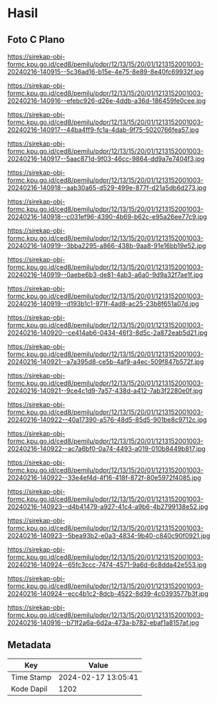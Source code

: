 # Hasil

## Foto C Plano

https://sirekap-obj-formc.kpu.go.id/ced8/pemilu/pdpr/12/13/15/20/01/1213152001003-20240216-140915--5c36ad16-b15e-4e75-8e89-8e40fc69932f.jpg

https://sirekap-obj-formc.kpu.go.id/ced8/pemilu/pdpr/12/13/15/20/01/1213152001003-20240216-140916--efebc926-d26e-4ddb-a36d-186459fe0cee.jpg

https://sirekap-obj-formc.kpu.go.id/ced8/pemilu/pdpr/12/13/15/20/01/1213152001003-20240216-140917--44ba4ff9-fc1a-4dab-9f75-5020766fea57.jpg

https://sirekap-obj-formc.kpu.go.id/ced8/pemilu/pdpr/12/13/15/20/01/1213152001003-20240216-140917--5aac871d-9f03-46cc-9864-dd9a7e7404f3.jpg

https://sirekap-obj-formc.kpu.go.id/ced8/pemilu/pdpr/12/13/15/20/01/1213152001003-20240216-140918--aab30a65-d529-499e-877f-d21a5db6d273.jpg

https://sirekap-obj-formc.kpu.go.id/ced8/pemilu/pdpr/12/13/15/20/01/1213152001003-20240216-140918--c031ef96-4390-4b69-b62c-e95a26ee77c9.jpg

https://sirekap-obj-formc.kpu.go.id/ced8/pemilu/pdpr/12/13/15/20/01/1213152001003-20240216-140919--3bba2295-a866-438b-9aa8-91e16bb19e52.jpg

https://sirekap-obj-formc.kpu.go.id/ced8/pemilu/pdpr/12/13/15/20/01/1213152001003-20240216-140919--0aebe6b3-de81-4ab3-a6a0-9d9a32f7ae1f.jpg

https://sirekap-obj-formc.kpu.go.id/ced8/pemilu/pdpr/12/13/15/20/01/1213152001003-20240216-140919--d193b1c1-971f-4ad8-ac25-23b8f651a07d.jpg

https://sirekap-obj-formc.kpu.go.id/ced8/pemilu/pdpr/12/13/15/20/01/1213152001003-20240216-140920--ce414ab6-0434-46f3-8d5c-2a872eab5d21.jpg

https://sirekap-obj-formc.kpu.go.id/ced8/pemilu/pdpr/12/13/15/20/01/1213152001003-20240216-140921--a7a395d8-ce5b-4af9-a4ec-509f847b572f.jpg

https://sirekap-obj-formc.kpu.go.id/ced8/pemilu/pdpr/12/13/15/20/01/1213152001003-20240216-140921--9ce4c1d9-7a57-438d-a412-7ab3f2280e0f.jpg

https://sirekap-obj-formc.kpu.go.id/ced8/pemilu/pdpr/12/13/15/20/01/1213152001003-20240216-140922--40a17390-a576-48d5-85d5-901be8c9712c.jpg

https://sirekap-obj-formc.kpu.go.id/ced8/pemilu/pdpr/12/13/15/20/01/1213152001003-20240216-140922--ac7a6bf0-0a74-4493-a019-010b8449b817.jpg

https://sirekap-obj-formc.kpu.go.id/ced8/pemilu/pdpr/12/13/15/20/01/1213152001003-20240216-140922--33e4ef4d-4f16-418f-872f-80e5972f4085.jpg

https://sirekap-obj-formc.kpu.go.id/ced8/pemilu/pdpr/12/13/15/20/01/1213152001003-20240216-140923--d4b41479-a927-41c4-a9b6-4b2799138e52.jpg

https://sirekap-obj-formc.kpu.go.id/ced8/pemilu/pdpr/12/13/15/20/01/1213152001003-20240216-140923--5bea93b2-e0a3-4834-9b40-c840c90f0921.jpg

https://sirekap-obj-formc.kpu.go.id/ced8/pemilu/pdpr/12/13/15/20/01/1213152001003-20240216-140924--65fc3ccc-7474-4571-9a6d-6c8dda42e553.jpg

https://sirekap-obj-formc.kpu.go.id/ced8/pemilu/pdpr/12/13/15/20/01/1213152001003-20240216-140924--ecc4b1c2-8dcb-4522-8d39-4c0393577b3f.jpg

https://sirekap-obj-formc.kpu.go.id/ced8/pemilu/pdpr/12/13/15/20/01/1213152001003-20240216-140916--b71f2a6a-6d2a-473a-b782-ebaf1a8157af.jpg


## Metadata

| Key        | Value               |
| ---------- | ------------------- |
| Time Stamp | 2024-02-17 13:05:41 |
| Kode Dapil | 1202                |



